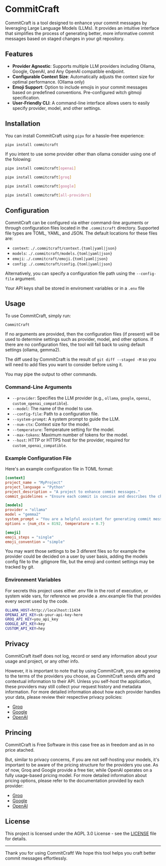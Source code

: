  # CommitCraft

CommitCraft is a tool designed to enhance your commit messages by leveraging Large Language Models (LLMs). It provides an intuitive interface that simplifies the process of generating better, more informative commit messages based on staged changes in your git repository.

## Features

- **Provider Agnostic**: Supports multiple LLM providers including Ollama, Google, OpenAI, and Any OpenAI compatible endpoint.
- **Configurable Context Size**: Automatically adjusts the context size for optimal performance. (Ollama only)
- **Emoji Support**: Option to include emojis in your commit messages based on predefined conventions. Pre-configured witch gitmoji specification.
- **User-Friendly CLI**: A command-line interface allows users to easily specify provider, model, and other settings.

## Installation

You can install CommitCraft using `pipx` for a hassle-free experience:

```bash
pipx install commitcraft
```

If you intent to use some provider other than ollama consider using one of the folowing:

```bash
pipx install commitcraft[openai]
```

```bash
pipx install commitcraft[groq]
```

```bash
pipx install commitcraft[google]
```

```bash
pipx install commitcraft[all-providers]
```


## Configuration

CommitCraft can be configured via either command-line arguments or through configuration files located in the `.commitcraft` directory. Supported file types are TOML, YAML, and JSON. The default locations for these files are:

- `context`: `./.commitcraft/context.{toml|yaml|json}`
- `models`: `./.commitcraft/models.{toml|yaml|json}`
- `emoji`: `./.commitcraft/emoji.{toml|yaml|json}`
- `config`: `./.commitcraft/config.{toml|yaml|json}`

Alternatively, you can specify a configuration file path using the `--config-file` argument.

Your API keys shall be stored in enviroment variables or in a `.env` file

## Usage

To use CommitCraft, simply run:

```bash
CommitCraft
```

If no arguments are provided, then the configuration files (if present) will be used to determine settings such as provider, model, and other options. If there are no configuration files, the tool will fall back to using default settings (ollama, gemma2).

The diff used by CommitCraft is the result of `git diff --staged -M` so you will need to add files you want to consider before using it.

You may pipe the output to other commands.

### Command-Line Arguments

- `--provider`: Specifies the LLM provider (e.g., `ollama`, `google`, `openai`, `custom_openai_compatible`).
- `--model`: The name of the model to use.
- `--config-file`: Path to a configuration file.
- `--system-prompt`: A system prompt to guide the LLM.
- `--num-ctx`: Context size for the model.
- `--temperature`: Temperature setting for the model.
- `--max-tokens`: Maximum number of tokens for the model.
- `--host`: HTTP or HTTPS host for the provider, required for `custom_openai_compatible`.

### Example Configuration File

Here's an example configuration file in TOML format:

```toml
[context]
project_name = "MyProject"
project_language = "Python"
project_description = "A project to enhance commit messages."
commit_guidelines = "Ensure each commit is concise and describes the changes clearly."

[models]
provider = "ollama"
model = "gemma2"
system_prompt = "You are a helpful assistant for generating commit messages based on git diff."
options = {num_ctx = 8192, temperature = 0.7}

[emoji]
emoji_steps = "single"
emoji_convention = "simple"
```

You may want those settings to be 3 diferent files so for example the provider could be decided on a user by user basis, adding the models config file to the .gitignore file, but the emoji and context settings may be tracked by git.

### Environment Variables

For secrets this project uses either .env file in the root of execution, or system wide vars, for reference we provide a .env.example file that provides every secret used by the code.

```sh
OLLAMA_HOST=http://localhost:11434
OPENAI_API_KEY=sk-your-api-key-here
GROQ_API_KEY=you_api_key
GOOGLE_API_KEY=key
CUSTOM_API_KEY=hey
```


## Privacy

CommitCraft itself does not log, record or send any information about your usage and project, or any other info. 

However, it is important to note that by using CommitCraft, you are agreeing to the terms of the providers you choose, as CommitCraft sends diffs and contextual information to their API. Unless you self-host the application, these providers may still collect your request history and metadata information. For more detailed information about how each provider handles your data, please review their respective privacy policies:

- [Groq](https://groq.com/privacy-policy/)
- [Google](https://ai.google.dev/gemini-api/terms)
- [OpenAI](https://openai.com/policies/privacy-policy/)

## Princing

CommitCraft is Free Software in this case free as in freedom and as in no price atached.

But, similar to privacy concerns, if you are not self-hosting your models, it's important to be aware of the pricing structure for the providers you use. As of now, Groq and Google provide a free tier, while OpenAI operates on a fully usage-based pricing model. For more detailed information about pricing options, please refer to the documentation provided by each provider:

- [Groq](https://groq.com/pricing/)
- [Google](https://ai.google.dev/pricing)
- [OpenAI](https://openai.com/api/pricing/)


## License

This project is licensed under the AGPL 3.0 License - see the [LICENSE](LICENSE) file for details.

---

Thank you for using CommitCraft! We hope this tool helps you craft better commit messages effortlessly.